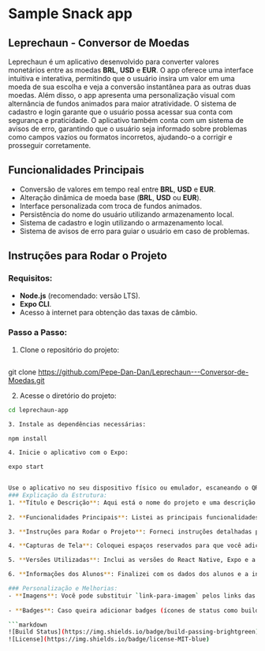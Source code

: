 # Sample Snack app
## Leprechaun - Conversor de Moedas
Leprechaun é um aplicativo desenvolvido para converter valores monetários entre as moedas **BRL**, **USD** e **EUR**. O app oferece uma interface intuitiva e interativa, permitindo que o usuário insira um valor em uma moeda de sua escolha e veja a conversão instantânea para as outras duas moedas. Além disso, o app apresenta uma personalização visual com alternância de fundos animados para maior atratividade. O sistema de cadastro e login garante que o usuário possa acessar sua conta com segurança e praticidade. O aplicativo também conta com um sistema de avisos de erro, garantindo que o usuário seja informado sobre problemas como campos vazios ou formatos incorretos, ajudando-o a corrigir e prosseguir corretamente.

## Funcionalidades Principais

- Conversão de valores em tempo real entre **BRL**, **USD** e **EUR**.
- Alteração dinâmica de moeda base (**BRL**, **USD** ou **EUR**).
- Interface personalizada com troca de fundos animados.
- Persistência do nome do usuário utilizando armazenamento local.
- Sistema de cadastro e login utilizando o armazenamento local.
- Sistema de avisos de erro para guiar o usuário em caso de problemas.

## Instruções para Rodar o Projeto

### Requisitos:

- **Node.js** (recomendado: versão LTS).
- **Expo CLI**.
- Acesso à internet para obtenção das taxas de câmbio.

### Passo a Passo:

1. Clone o repositório do projeto:

   ```bash
git clone https://github.com/Pepe-Dan-Dan/Leprechaun---Conversor-de-Moedas.git

2. Acesse o diretório do projeto:
 
 ```bash
cd leprechaun-app 

3. Instale as dependências necessárias:

npm install 

4. Inicie o aplicativo com o Expo:

expo start


Use o aplicativo no seu dispositivo físico ou emulador, escaneando o QR code exibido no terminal ou navegador. 
### Explicação da Estrutura:
1. **Título e Descrição**: Aqui está o nome do projeto e uma descrição breve do que ele faz. O texto é apresentado de forma clara, com destaque para as funcionalidades.
   
2. **Funcionalidades Principais**: Listei as principais funcionalidades do app para dar uma visão geral rápida sobre o que o projeto oferece.

3. **Instruções para Rodar o Projeto**: Forneci instruções detalhadas para que outras pessoas possam rodar o projeto localmente. Isso inclui os requisitos, como instalar dependências e iniciar o aplicativo com o Expo.

4. **Capturas de Tela**: Coloquei espaços reservados para que você adicione imagens das telas do seu aplicativo. Lembre-se de subir as imagens no repositório e adicionar os links delas no formato correto.

5. **Versões Utilizadas**: Inclui as versões do React Native, Expo e a API utilizada para as cotações.

6. **Informações dos Alunos**: Finalizei com os dados dos alunos e a instituição de ensino para dar o crédito e um toque profissional.

### Personalização e Melhorias:
- **Imagens**: Você pode substituir `link-para-imagem` pelos links das imagens de captura de tela que deseja incluir. Suba as imagens na pasta do repositório para que possam ser referenciadas diretamente.
  
- **Badges**: Caso queira adicionar badges (ícones de status como build passing ou licença), você pode incluir algo assim no topo:

```markdown
![Build Status](https://img.shields.io/badge/build-passing-brightgreen)
![License](https://img.shields.io/badge/license-MIT-blue)

 
